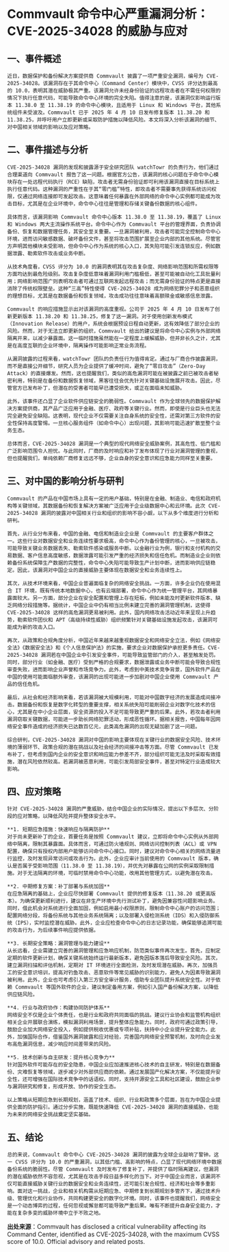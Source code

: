 # Commvault 命令中心严重漏洞分析：CVE-2025-34028 的威胁与应对

## 一、事件概述

    近日，数据保护和备份解决方案提供商 Commvault 披露了一项严重安全漏洞，编号为 CVE-2025-34028。该漏洞存在于其命令中心（Command Center）模块中，CVSS 评分达到最高的 10.0，表明其潜在威胁极其严重。该漏洞允许未经身份验证的远程攻击者在不需任何权限的情况下执行任意代码，可能导致命令中心环境的完全失陷。值得注意的是，该漏洞仅影响运行版本 11.38.0 至 11.38.19 的命令中心模块，且适用于 Linux 和 Windows 平台，其他系统组件未受波及。Commvault 已于 2025 年 4 月 10 日发布修复版本 11.38.20 和 11.38.25，并呼吁用户立即更新或采取防护措施以降低风险。本文将深入分析该漏洞的细节、对中国相关领域的影响以及应对策略。

## 二、事件描述与分析

    CVE-2025-34028 漏洞的发现和披露源于安全研究团队 watchTowr 的负责行为，他们通过合理渠道向 Commvault 报告了这一问题。根据官方公告，该漏洞的核心问题在于命令中心模块存在一处远程代码执行（RCE）缺陷，攻击者无需身份验证即可利用该漏洞直接在目标系统上执行任意代码。这种漏洞的严重性在于其“零门槛”特性，即攻击者不需要事先获得系统访问权限，仅通过网络连接即可发起攻击。这意味着任何暴露在外部网络的命令中心实例都可能成为攻击目标，尤其是在企业环境中，命令中心往往是管理和存储关键备份数据的核心组件。

    具体而言，该漏洞影响 Commvault 命令中心版本 11.38.0 至 11.38.19，覆盖了 Linux 和 Windows 两大主流操作系统平台。命令中心作为 Commvault 平台的管理界面，负责协调备份、恢复和数据管理任务，其安全至关重要。一旦漏洞被利用，攻击者可能完全控制命令中心环境，进而访问敏感数据、破坏备份文件，甚至将攻击范围扩展至企业内部的其他系统。尽管官方声明其他模块未受影响，但命令中心作为系统的核心入口，其失陷可能引发连锁反应，例如数据泄露、勒索软件攻击或业务中断。

    从技术角度看，CVSS 评分为 10.0 的漏洞表明其在攻击复杂度、网络影响范围和所需权限等方面均达到最危险级别。攻击复杂度低意味着漏洞利用门槛极低，甚至可能被自动化工具批量利用；网络影响范围广则表明攻击者可通过互联网发起远程攻击；而无需身份验证的特点更是直接消除了传统权限壁垒。这种“三高”特性使得 CVE-2025-34028 成为网络犯罪分子和恶意组织的理想目标，尤其是在数据备份和恢复领域，攻击成功往往意味着高额赎金或敏感信息泄露。

    Commvault 的响应措施显示出对该漏洞的高度重视。公司于 2025 年 4 月 10 日发布了创新更新版本 11.38.20 和 11.38.25，修复了这一漏洞。对于使用创新发布模式（Innovation Release）的用户，系统会根据预设日程自动更新，这有效降低了部分企业的风险。然而，对于无法立即更新的组织，Commvault 给出的建议是将命令中心实例与外部网络隔离开来，以减少暴露面。这一临时措施虽然能在一定程度上缓解威胁，但并非长久之计，尤其是在高度互联的企业环境中，隔离操作可能影响正常业务流程。

    从漏洞披露的过程来看，watchTowr 团队的负责任行为值得肯定。通过与厂商合作披露漏洞，而不是直接公开细节，研究人员为企业提供了缓冲时间，避免了“零日攻击”（Zero-Day Attack）的直接爆发。然而，这也提醒我们，类似的高危漏洞可能在被披露之前已被攻击者秘密利用，特别是在备份和数据恢复领域，黑客往往会优先针对关键基础设施展开攻击。因此，尽管官方已发布补丁，但潜在的受害者可能早已遭受损失，或正在面临未知威胁。

    此外，该事件还凸显了企业软件供应链安全的脆弱性。Commvault 作为全球领先的数据保护解决方案提供商，其产品广泛应用于金融、医疗、政府等关键行业。然而，即使是行业巨头也无法完全避免安全缺陷。这表明，现代企业不仅需要关注自身系统的安全性，还需对第三方软件的安全性保持高度警惕。一旦核心服务组件（如命令中心）出现问题，其影响可能迅速扩散至整个业务生态。

    总体而言，CVE-2025-34028 漏洞是一个典型的现代网络安全威胁案例，其高危性、低门槛和广泛影响范围令人担忧。与此同时，厂商的及时响应和补丁发布体现了行业对漏洞管理的重视，但也提醒我们，单纯依赖厂商修复远远不够，企业自身的安全意识和应急能力同样至关重要。

## 三、对中国的影响分析与研判

    Commvault 的产品在中国市场上具有一定的用户基础，特别是在金融、制造业、电信和政府机构等关键领域，其数据备份和恢复解决方案被广泛应用于企业级数据中心和云环境。此次 CVE-2025-34028 漏洞的披露对中国相关行业和组织的影响不容小觑，以下从多个维度进行分析和研判。

    首先，从行业分布来看，中国的金融、电信和制造业企业是 Commvault 的主要客户群体之一。这些行业对数据安全和业务连续性要求极高，命令中心作为备份管理的核心，一旦被攻击，可能导致关键业务数据丢失、勒索软件感染或服务中断。以金融行业为例，银行和支付机构的交易数据、客户信息高度敏感，数据泄露可能引发严重的经济损失和信任危机。而制造业企业则依赖备份系统保障生产数据的完整性，命令中心失陷可能导致生产计划中断，进而影响供应链稳定。因此，该漏洞对中国企业的直接威胁主要体现在数据安全和业务连续性上。

    其次，从技术环境来看，中国企业普遍面临复杂的网络安全挑战。一方面，许多企业仍在使用混合 IT 环境，既有传统本地数据中心，也有云端部署，命令中心作为统一管理平台，其网络暴露面较大。另一方面，部分企业在安全配置和管理上存在短板，例如未能及时更新软件版本、缺乏网络分段措施等。据统计，中国企业中仍有相当比例未建立完善的漏洞管理机制，这使得 CVE-2025-34028 这样的高危漏洞更易被利用。此外，国内网络攻击活动近年来呈现上升趋势，勒索软件团伙和 APT（高级持续性威胁）组织频繁针对关键基础设施发起攻击，该漏洞可能成为新的攻击入口。

    再次，从政策和合规角度分析，中国近年来越来越重视数据安全和网络安全立法，例如《网络安全法》《数据安全法》和《个人信息保护法》的实施，要求企业对数据保护承担更多责任。CVE-2025-34028 漏洞若在中国企业中引发安全事件，可能导致监管部门的介入，甚至触发处罚。同时，部分行业（如金融、医疗）受到严格的合规要求，数据泄露或业务中断可能会导致合规性审查失败，进而影响企业声誉和市场竞争力。此外，考虑到中美技术竞争背景，国外软件产品在中国的使用可能面临额外审查，该漏洞的出现可能进一步加剧对中国企业使用 Commvault 产品的信任危机。

    最后，从社会和经济影响来看，若该漏洞被大规模利用，可能对中国数字经济的发展造成间接冲击。数据备份和恢复是数字化转型的重要支撑，相关系统失陷可能削弱企业对数字化技术的信心，尤其是在中小企业层面，安全资源的投入不足可能导致更严重的后果。此外，若攻击者利用漏洞窃取关键数据，可能进一步助长网络犯罪活动，形成恶性循环。据相关报告，中国每年因网络安全事件造成的经济损失已达数百亿元，此类高危漏洞的出现无疑加剧了这一问题。

    综合研判，CVE-2025-34028 漏洞对中国的影响主要体现在关键行业的数据安全风险、技术环境的薄弱环节、政策合规的潜在挑战以及社会经济的间接冲击等方面。尽管 Commvault 已发布补丁，但考虑到国内企业的安全意识和响应能力参差不齐，部分组织可能无法及时采取有效措施，潜在风险依然较高。若漏洞被恶意利用，可能引发局部安全事件，甚至对特定行业造成较大影响。

## 四、应对策略

    针对 CVE-2025-34028 漏洞的严重威胁，结合中国企业的实际情况，提出以下多层次、分阶段的应对策略，以降低风险并提升整体安全水平。

    **1. 短期应急措施：快速响应与隔离防护**
    对于尚未更新补丁的企业，首要任务是按照 Commvault 建议，立即将命令中心实例从外部网络中隔离，限制其暴露面。具体而言，可通过防火墙规则、网络访问控制列表（ACL）或 VPN 配置，确保只有授权内部用户能够访问命令中心接口。同时，建议对命令中心相关的网络流量进行监控，及时发现异常访问或攻击行为。此外，企业应审计当前使用的 Commvault 版本，确认是否属于受影响范围（11.38.0 至 11.38.19），并优先对暴露在公网的实例采取限制措施。对于无法隔离的环境，可临时禁用命令中心功能，改用其他管理方式，以避免潜在攻击。

    **2. 中期修复方案：补丁部署与系统加固**
    在应急隔离的基础上，企业应尽快部署 Commvault 提供的修复版本（11.38.20 或更高版本）。为确保更新顺利进行，建议在非生产环境中先行测试补丁，避免因兼容性问题影响业务。同时，借此机会对系统进行全面加固，例如启用最小权限原则，限制命令中心账户的访问范围；配置网络分段，将备份系统与其他业务系统隔离；以及部署入侵检测系统（IDS）和入侵防御系统（IPS），实时监控潜在威胁。此外，企业应检查命令中心的日志记录功能，确保能够追溯可能的攻击行为，为后续事件响应提供依据。

    **3. 长期安全策略：漏洞管理与能力建设**
    从长远看，企业需建立完善的漏洞管理和应急响应机制，防范类似事件再次发生。首先，应制定定期的软件更新计划，确保关键系统始终运行最新版本，避免因版本落后导致安全风险。其次，建立漏洞扫描和评估机制，定期对 IT 环境进行全面检测，及时发现潜在威胁。再次，加强员工的安全意识培训，提高对钓鱼攻击、恶意软件等常见威胁的识别能力，避免人为因素导致漏洞被利用。此外，企业也可考虑引入第三方安全审计服务，借助专业团队提升系统安全性。对于依赖 Commvault 等国外软件的企业，建议制定备用方案，例如引入国产备份解决方案，以降低供应链风险。

    **4. 行业与政府协作：构建协同防护体系**
    网络安全不仅是企业个体责任，也是行业和政府共同面临的挑战。建议行业协会和监管机构组织相关企业开展联合演练，模拟漏洞利用场景，提升整体应急能力。同时，政府可通过政策引导，鼓励企业加大网络安全投入，例如提供税收优惠或专项补贴，扶持中小企业提升安全能力。此外，加强国际合作，借鉴国外漏洞披露和应对经验，完善国内网络安全预警机制，及时向企业发布高危漏洞信息，减少响应时间差带来的风险。

    **5. 技术创新与自主研发：提升核心竞争力**
    针对国外软件可能存在的安全隐患，中国企业应加速推进核心技术的自主研发，特别是在数据备份、灾难恢复等领域，逐步减少对外部供应商的依赖。通过发展国产化解决方案，不仅能提升安全性，还可增强在国际技术竞争中的话语权。同时，支持开源安全工具和社区建设，鼓励企业参与漏洞研究和修复，形成开放、协作的安全生态。

    以上策略从短期应急到长期规划，涵盖了技术、组织、行业和政策多个层面，旨在为中国企业提供全面的防护指引。通过分步实施，既能快速降低 CVE-2025-34028 漏洞的直接威胁，也能为未来的网络安全挑战奠定坚实基础。

## 五、结论

    总的来说，Commvault 命令中心 CVE-2025-34028 漏洞的披露为全球企业敲响了警钟。这一 CVSS 评分为 10.0 的严重漏洞，以其低门槛、高影响的特点，凸显了现代网络环境中数据备份系统的脆弱性。尽管 Commvault 及时发布了修复补丁，并提供了临时隔离建议，但漏洞的潜在威胁依然不容忽视，尤其是在攻击手段日益多样化的当下。对于中国企业而言，该漏洞不仅可能直接威胁关键行业的数据安全和业务连续性，还可能引发合规性、经济和社会等多重影响。面对这一挑战，企业和相关机构需从短期应急、中期修复到长期规划多管齐下，通过技术升级、管理优化和行业协作，共同构建更安全的数字化环境。同时，该事件也提醒我们，网络安全是一个动态博弈的过程，任何忽视或懈怠都可能导致严重后果。唯有不断提升自身安全能力，才能在复杂多变的威胁环境中立于不败之地。

**出处来源**：Commvault has disclosed a critical vulnerability affecting its Command Center, identified as CVE-2025-34028, with the maximum CVSS score of 10.0. Official advisory and related posts.